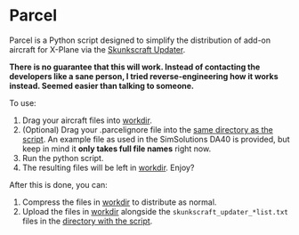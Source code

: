 # Parcel
Parcel is a Python script designed to simplify the distribution of add-on aircraft for X-Plane via the [Skunkscraft Updater](https://forums.x-plane.org/index.php?/forums/forum/406-skunkcrafts-updater/).

**There is no guarantee that this will work. Instead of contacting the developers like a sane person, I tried reverse-engineering how it works instead. Seemed easier than talking to someone.**

To use:
1. Drag your aircraft files into [workdir](./workdir).
2. (Optional) Drag your .parcelignore file into the [same directory as the script](./). An example file as used in the SimSolutions DA40 is provided, but keep in mind it **only takes full file names** right now.
3. Run the python script.
4. The resulting files will be left in [workdir](./workdir). Enjoy?

After this is done, you can:
1. Compress the files in [workdir](./workdir) to distribute as normal.
2. Upload the files in [workdir](./workdir) alongside the `skunkscraft_updater_*list.txt` files in the [directory with the script](./).